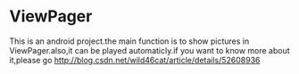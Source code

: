 # ViewPager
This is an android project.the main function is to show pictures in ViewPager.also,it can be played automaticly.if you want to know more about it,please go http://blog.csdn.net/wild46cat/article/details/52608936
